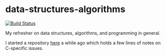data-structures-algorithms
==========================

[![Build Status](https://travis-ci.org/waltherg/data-structures-algorithms.png)](https://travis-ci.org/waltherg/data-structures-algorithms)

My refresher on data structures, algorithms, and programming in general.

I started a repository [here](https://github.com/waltherg/ctsi) a while ago which holds a few lines of notes
on C-specific issues.
